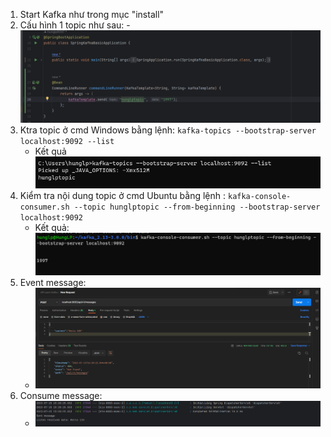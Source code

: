 1. Start Kafka như trong mục "install"
2. Cấu hình 1 topic như sau:
    -![img_1.png](img_1.png)
3. Ktra topic ở cmd Windows bằng lệnh: `kafka-topics --bootstrap-server localhost:9092 --list`
    - Kết quả
   ![img_2.png](img_2.png)
4. Kiểm tra nội dung topic ở cmd Ubuntu bằng lệnh : ``kafka-console-consumer.sh --topic hunglptopic --from-beginning --bootstrap-server localhost:9092``
    - Kết quả:
   ![img_3.png](img_3.png)
5. Event message:
    - ![img_4.png](img_4.png)
6. Consume message:
    - ![img_5.png](img_5.png)
